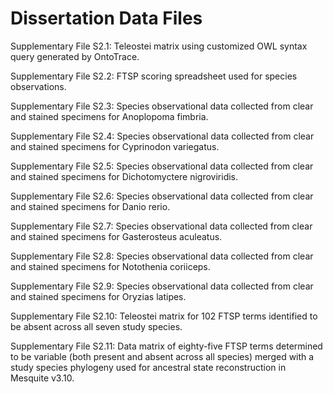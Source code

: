 # Dissertation Data Files

Supplementary File S2.1:	Teleostei matrix using customized OWL syntax query 						generated by OntoTrace.

Supplementary File S2.2:	FTSP scoring spreadsheet used for species observations.

Supplementary File S2.3:	Species observational data collected from clear and stained 						specimens for Anoplopoma fimbria.

Supplementary File S2.4:	Species observational data collected from clear and stained 						specimens for Cyprinodon variegatus.

Supplementary File S2.5:	Species observational data collected from clear and stained 						specimens for Dichotomyctere nigroviridis.

Supplementary File S2.6:	Species observational data collected from clear and stained 						specimens for Danio rerio.

Supplementary File S2.7:	Species observational data collected from clear and stained 						specimens for Gasterosteus aculeatus.

Supplementary File S2.8:	Species observational data collected from clear and stained 						specimens for Notothenia coriiceps.

Supplementary File S2.9:	Species observational data collected from clear and stained 						specimens for Oryzias latipes.

Supplementary File S2.10:	Teleostei matrix for 102 FTSP terms identified to be absent across 					all seven study species.

Supplementary File S2.11:	Data matrix of eighty-five FTSP terms determined to be variable 					(both present and absent across all species) merged with a study 					species phylogeny used for ancestral state reconstruction in 						Mesquite v3.10. 
